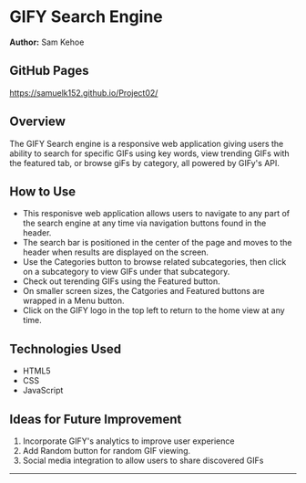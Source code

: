 # GIFY Search Engine

**Author:** Sam Kehoe

## GitHub Pages

https://samuelk152.github.io/Project02/

## Overview

The GIFY Search engine is a responsive web application giving users the ability to search for specific GIFs using key words, view trending GIFs with the featured tab, or browse giFs by category, all powered by GIFy's API.

## How to Use

- This responisve web application allows users to navigate to any part of the search engine at any time via navigation buttons found in the header.
- The search bar is positioned in the center of the page and moves to the header when results are displayed on the screen.
- Use the Categories button to browse related subcategories, then click on a subcategory to view GIFs under that subcategory.
- Check out terending GIFs using the Featured button.
- On smaller screen sizes, the Catgories and Featured buttons are wrapped in a Menu button.
- Click on the GIFY logo in the top left to return to the home view at any time.

## Technologies Used

- HTML5
- CSS
- JavaScript

## Ideas for Future Improvement

1. Incorporate GIFY's analytics to improve user experience
2. Add Random button for random GIF viewing.
3. Social media integration to allow users to share discovered GIFs

---
